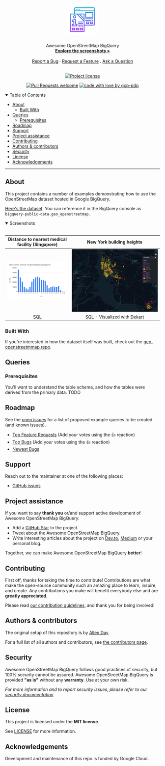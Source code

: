 <h1 align="center">
  <a href="https://github.com/gcp-pdp/awesome-bigquery-openstreetmap">
    <!-- Please provide path to your logo here -->
    <img src="docs/images/logo.svg" alt="Logo" width="100" height="100">
  </a>
</h1>

<div align="center">
  Awesome OpenStreetMap BigQuery
  <br />
  <a href="#about"><strong>Explore the screenshots »</strong></a>
  <br />
  <br />
  <a href="https://github.com/gcp-pdp/awesome-bigquery-openstreetmap/issues/new?assignees=&labels=bug&template=01_BUG_REPORT.md&title=bug%3A+">Report a Bug</a>
  ·
  <a href="https://github.com/gcp-pdp/awesome-bigquery-openstreetmap/issues/new?assignees=&labels=enhancement&template=02_FEATURE_REQUEST.md&title=feat%3A+">Request a Feature</a>
  .
  <a href="https://github.com/gcp-pdp/awesome-bigquery-openstreetmap/issues/new?assignees=&labels=question&template=04_SUPPORT_QUESTION.md&title=support%3A+">Ask a Question</a>
</div>

<div align="center">
<br />

[![Project license](https://img.shields.io/github/license/gcp-pdp/awesome-bigquery-openstreetmap.svg?style=flat-square)](LICENSE)

[![Pull Requests welcome](https://img.shields.io/badge/PRs-welcome-ff69b4.svg?style=flat-square)](https://github.com/gcp-pdp/awesome-bigquery-openstreetmap/issues?q=is%3Aissue+is%3Aopen+label%3A%22help+wanted%22)
[![code with love by gcp-pdp](https://img.shields.io/badge/%3C%2F%3E%20with%20%E2%99%A5%20by-allenday-ff1414.svg?style=flat-square)](https://github.com/allenday)

</div>

<details open="open">
<summary>Table of Contents</summary>

- [About](#about)
  - [Built With](#built-with)
- [Queries](#queries)
  - [Prerequisites](#prerequisites)
- [Roadmap](#roadmap)
- [Support](#support)
- [Project assistance](#project-assistance)
- [Contributing](#contributing)
- [Authors & contributors](#authors--contributors)
- [Security](#security)
- [License](#license)
- [Acknowledgements](#acknowledgements)

</details>

---

## About

This project contains a number of examples demonstrating how to use the OpenStreetMap dataset hosted in Google BigQuery.

[Here's the dataset](https://console.cloud.google.com/marketplace/product/openstreetmap/geo-openstreetmap). You can reference it in the BigQuery console as `bigquery-public-data.geo_openstreetmap`.

<details open="open">
<summary>Screenshots</summary>
<br>

| Distance to nearest medical facility (Singapore)                                                             | New York building heights                                              |
| :----------------------------------------------------------------------------------------------------------: | :--------------------------------------------------------------------: |
| <img src="img/hospital_distances.png" title="Distance to nearest medical facility (Singapore)" width="100%"> | <img src="img/building_heights.png" title="Building Heights in New York" width="100%"> |
| [SQL](sql/hospital_distances.sql)                                                                            | [SQL](sql/building_heights.sql) - Visualized with [Dekart](https://dekart.xyz) |
</details>

### Built With

If you're interested in how the dataset itself was built, check out the [geo-openstreetmmap repo](https://github.com/gcp-pdp/geo-openstreetmap).

## Queries

### Prerequisites

You'll want to understand the table schema, and how the tables were derived from the primary data. TODO

## Roadmap

See the [open issues](https://github.com/gcp-pdp/awesome-bigquery-openstreetmap/issues) for a list of proposed example queries to be created (and known issues).

- [Top Feature Requests](https://github.com/gcp-pdp/awesome-bigquery-openstreetmap/issues?q=label%3Aenhancement+is%3Aopen+sort%3Areactions-%2B1-desc) (Add your votes using the 👍 reaction)
- [Top Bugs](https://github.com/gcp-pdp/awesome-bigquery-openstreetmap/issues?q=is%3Aissue+is%3Aopen+label%3Abug+sort%3Areactions-%2B1-desc) (Add your votes using the 👍 reaction)
- [Newest Bugs](https://github.com/gcp-pdp/awesome-bigquery-openstreetmap/issues?q=is%3Aopen+is%3Aissue+label%3Abug)

## Support

Reach out to the maintainer at one of the following places:

- [GitHub issues](https://github.com/gcp-pdp/awesome-bigquery-openstreetmap/issues/new?assignees=&labels=question&template=04_SUPPORT_QUESTION.md&title=support%3A+)

## Project assistance

If you want to say **thank you** or/and support active development of Awesome OpenStreetMap BigQuery:

- Add a [GitHub Star](https://github.com/gcp-pdp/awesome-bigquery-openstreetmap) to the project.
- Tweet about the Awesome OpenStreetMap BigQuery.
- Write interesting articles about the project on [Dev.to](https://dev.to/), [Medium](https://medium.com/) or your personal blog.

Together, we can make Awesome OpenStreetMap BigQuery **better**!

## Contributing

First off, thanks for taking the time to contribute! Contributions are what make the open-source community such an amazing place to learn, inspire, and create. Any contributions you make will benefit everybody else and are **greatly appreciated**.

Please read [our contribution guidelines](docs/CONTRIBUTING.md), and thank you for being involved!

## Authors & contributors

The original setup of this repository is by [Allen Day](https://github.com/allenday).

For a full list of all authors and contributors, see [the contributors page](https://github.com/gcp-pdp/awesome-bigquery-openstreetmap/contributors).

## Security

Awesome OpenStreetMap BigQuery follows good practices of security, but 100% security cannot be assured.
Awesome OpenStreetMap BigQuery is provided **"as is"** without any **warranty**. Use at your own risk.

_For more information and to report security issues, please refer to our [security documentation](docs/SECURITY.md)._

## License

This project is licensed under the **MIT license**.

See [LICENSE](LICENSE) for more information.

## Acknowledgements

Development and maintenance of this repo is funded by Google Cloud.
